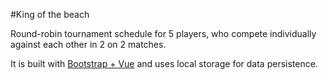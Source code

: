 #King of the beach

Round-robin tournament schedule for 5 players, who compete individually against each other in 2 on 2 matches.

It is built with [Bootstrap + Vue](https://bootstrap-vue.js.org/) and uses local storage for data persistence.